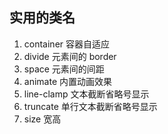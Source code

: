 ## 实用的类名

1. container 容器自适应
2. divide 元素间的 border
3. space 元素间的间距
4. animate 内置动画效果
5. line-clamp 文本截断省略号显示
6. truncate 单行文本截断省略号显示
7. size 宽高
